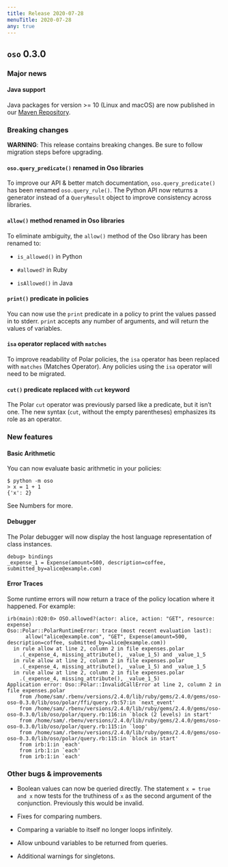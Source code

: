 ```yaml
---
title: Release 2020-07-28
menuTitle: 2020-07-28
any: true
---
```


## `oso` 0.3.0

### Major news

#### Java support

Java packages for version >= 10 (Linux and macOS) are now published in our
[Maven Repository](https://github.com/osohq/oso/packages/321403).

### Breaking changes

**WARNING**: This release contains breaking changes. Be sure
to follow migration steps before upgrading.

#### `oso.query_predicate()` renamed in Oso libraries

To improve our API & better match documentation, `oso.query_predicate()` has
been renamed `oso.query_rule()`. The Python API now returns a generator
instead of a `QueryResult` object to improve consistency across libraries.

#### `allow()` method renamed in Oso libraries

To eliminate ambiguity, the `allow()` method of the Oso library has been
renamed to:


* `is_allowed()` in Python


* `#allowed?` in Ruby


* `isAllowed()` in Java

#### `print()` predicate in policies

You can now use the `print` predicate in a policy to print the values passed
in to stderr. `print` accepts any number of arguments, and will return the
values of variables.

#### `isa` operator replaced with `matches`

To improve readability of Polar policies, the `isa` operator has been
replaced with `matches` (Matches Operator). Any policies using the
`isa` operator will need to be migrated.

#### `cut()` predicate replaced with `cut` keyword

The Polar `cut` operator was previously parsed like a predicate, but it isn’t
one. The new syntax (`cut`, without the empty parentheses) emphasizes its
role as an operator.

### New features

#### Basic Arithmetic

You can now evaluate basic arithmetic in your policies:

```
$ python -m oso
> x = 1 + 1
{'x': 2}
```

See Numbers for more.

#### Debugger

The Polar debugger will now display the host
language representation of class instances.

```
debug> bindings
_expense_1 = Expense(amount=500, description=coffee, submitted_by=alice@example.com)
```

#### Error Traces

Some runtime errors will now return a trace of the policy location where it
happened. For example:

```
irb(main):020:0> OSO.allowed?(actor: alice, action: "GET", resource: expense)
Oso::Polar::PolarRuntimeError: trace (most recent evaluation last):
      allow("alice@example.com", "GET", Expense(amount=500, description=coffee, submitted_by=alice@example.com))
  in rule allow at line 2, column 2 in file expenses.polar
    .(_expense_4, missing_attribute(), _value_1_5) and _value_1_5
  in rule allow at line 2, column 2 in file expenses.polar
    .(_expense_4, missing_attribute(), _value_1_5) and _value_1_5
  in rule allow at line 2, column 2 in file expenses.polar
    .(_expense_4, missing_attribute(), _value_1_5)
Application error: Oso::Polar::InvalidCallError at line 2, column 2 in file expenses.polar
    from /home/sam/.rbenv/versions/2.4.0/lib/ruby/gems/2.4.0/gems/oso-oso-0.3.0/lib/oso/polar/ffi/query.rb:57:in `next_event'
    from /home/sam/.rbenv/versions/2.4.0/lib/ruby/gems/2.4.0/gems/oso-oso-0.3.0/lib/oso/polar/query.rb:116:in `block (2 levels) in start'
    from /home/sam/.rbenv/versions/2.4.0/lib/ruby/gems/2.4.0/gems/oso-oso-0.3.0/lib/oso/polar/query.rb:115:in `loop'
    from /home/sam/.rbenv/versions/2.4.0/lib/ruby/gems/2.4.0/gems/oso-oso-0.3.0/lib/oso/polar/query.rb:115:in `block in start'
    from irb:1:in `each'
    from irb:1:in `each'
    from irb:1:in `each'
```

### Other bugs & improvements


* Boolean values can now be queried directly. The statement `x = true and x`
now tests for the truthiness of `x` as the second argument of the
conjunction. Previously this would be invalid.


* Fixes for comparing numbers.


* Comparing a variable to itself no longer loops infinitely.


* Allow unbound variables to be returned from queries.


* Additional warnings for singletons.
